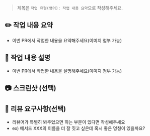 > 제목은 `작업 유형(영어): 작업 내용 요약`으로 작성해주세요.
## ✏️ 작업 내용 요약
- 이번 PR에서 작업한 내용을 요약해주세요(이미지 첨부 가능)

## 📝 작업 내용 설명
- 이번 PR에서 작업한 내용을 설명해주세요(이미지 첨부 가능)

## 📷 스크린샷 (선택)

## 💬 리뷰 요구사항(선택)
- 리뷰어가 특별히 봐주었으면 하는 부분이 있다면 작성해주세요
- ex) 메서드 XXX의 이름을 더 잘 짓고 싶은데 혹시 좋은 명칭이 있을까요?
